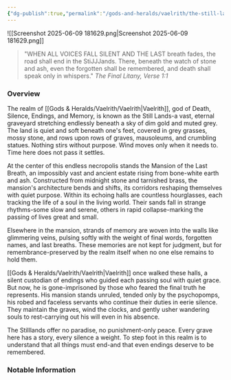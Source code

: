 ```yaml
---
{"dg-publish":true,"permalink":"/gods-and-heralds/vaelrith/the-still-lands/","updated":"2025-06-10T19:02:19.834+01:00"}
---
```


![[Screenshot 2025-06-09 181629.png\|Screenshot 2025-06-09 181629.png]]

> "WHEN ALL VOICES FALL SILENT AND THE LAST breath fades, the road shall end in the StiJJJands. There, beneath the watch of stone and ash, even the forgotten shall be remembered, and death shall speak only in whispers." <cite> The Final Litany, Verse 1:1</cite>

### Overview
The realm of [[Gods & Heralds/Vaelrith/Vaelrith\|Vaelrith]], god of Death, Silence, Endings, and Memory, is known as the Still Lands-a vast, eternal graveyard stretching endlessly beneath a sky of dim gold and muted grey. The land is quiet and soft beneath one's feet, covered in grey grasses, mossy stone, and rows upon rows of graves, mausoleums, and crumbling statues. Nothing stirs without purpose. Wind  moves only when it needs to. Time here does not pass it settles.

At the center of this endless necropolis stands the Mansion of the Last Breath, an impossibly vast and ancient estate rising from bone-white earth and ash. Constructed from midnight stone and tarnished brass, the mansion's architecture bends and shifts, its corridors reshaping themselves with quiet purpose. Within its echoing halls are countless hourglasses, each tracking the life of a soul in the living world. Their sands fall in strange rhythms-some slow and serene, others in rapid collapse-marking the passing of lives great and small.

Elsewhere in the mansion, strands of memory are woven into the walls like glimmering veins, pulsing softly with the weight of final words, forgotten names, and last breaths. These memories are not kept for judgment, but for remembrance-preserved by the realm itself when no one else remains to hold them.

[[Gods & Heralds/Vaelrith/Vaelrith\|Vaelrith]] once walked these halls, a silent custodian of endings who guided each passing soul with quiet grace. But now, he is gone-imprisoned by those who feared the final truth he represents. His mansion stands unruled, tended only by the psychopomps, his robed and
faceless servants who continue their duties in eerie silence. They maintain the graves, wind the clocks, and gently usher wandering souls to rest-carrying out his will even in his absence.

The Stilllands offer no paradise, no punishment-only peace. Every grave here has a story, every silence a weight. To step foot in this realm is to understand that all things must end-and that even endings deserve to be remembered.

### Notable Information 
